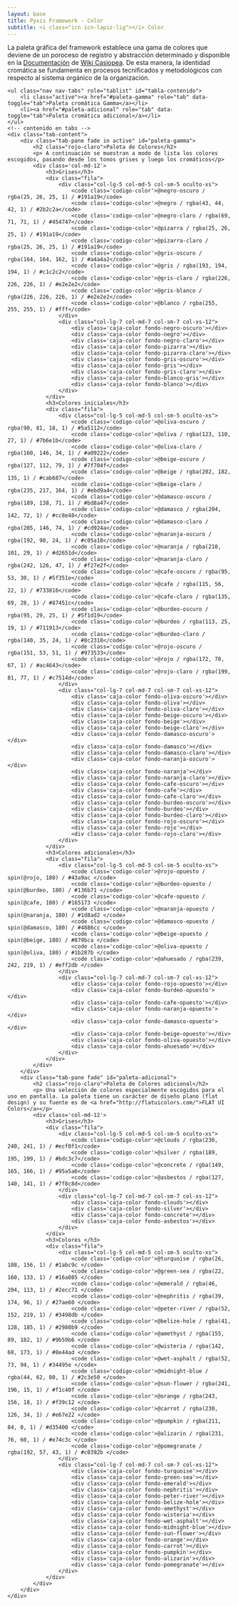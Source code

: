 ```yaml
---
layout: base
title: Pyxis Framework - Color
subtitle: <i class="icn icn-lapiz-lig"></i> Color
---
```


<!--<div class='col-lg-3 col-md-3 oculto-sm oculto-xs'>
<a name='ancla' id='a'></a>
<div class='menu-affix alto-affix'>
<div data-spy="affix" data-offset-top="220">
    <ul>
        <li><a class='xs gris-oscuro gruesa' data-scroll href='#titulo-uno'>Paleta de colores</a></li>
        <li><a class='xs gris-oscuro gruesa' data-scroll href='#titulo-dos'>Grises</a></li>
        <li><a class='xs gris-oscuro gruesa' data-scroll href='#titulo-tres'>Colores</a></li>
        <li><a class='xs gris-oscuro gruesa' data-scroll href='#titulo-cuatro'>Adicionales</a></li>
        <li><a class='xs gris-oscuro gruesa' data-scroll href='#titulo-cinco'>Opuestos</a></li>
    </ul>
</div>
</div>
</div>-->

<div class='col-lg-12 col-md-12 col-sm-12 col-xs-12'>
    <p>La paleta gráfica del framework establece una gama de colores que deviene de un poroceso de registro y abstracción determinado y disponible en la <a href="http://wiki.ead.pucv.cl/index.php/Pyxis_framework:_Experiencia_gr%C3%A1fica_de_una_organizaci%C3%B3n#Paleta_de_colores">Documentación</a> de <a href='http://wiki.ead.pucv.cl/index.php/Casiopea'>Wiki Casiopea</a>. De esta manera, la identidad cromática se fundamenta en procesos tecnificados y metodológicos con respecto al sistema orgánico de la organización.</p>

    <ul class="nav nav-tabs" role="tablist" id="tabla-contenido">
        <li class="active"><a href="#paleta-gamma" role="tab" data-toggle="tab">Paleta cromática Gamma</a></li>
        <li><a href="#paleta-adicional" role="tab" data-toggle="tab">Paleta cromática adicional</a></li>
    </ul>
    <!-- contenido en tabs -->
    <div class="tab-content">
        <div class="tab-pane fade in active" id="paleta-gamma">
            <h2 class="rojo-claro">Paleta de Colores</h2>
            <p> A continuación se muestran a modo de lista los colores escogidos, pasando desde los tonos grises y luego los cromáticos</p>
            <div class='col-md-12'>
                <h3>Grises</h3>
                <div class="fila">
                    <div class="col-lg-5 col-md-5 col-sm-5 oculto-xs">
                        <code class='codigo-color'>@negro-oscuro / rgba(25, 26, 25, 1) / #191a19</code>
                        <code class='codigo-color'>@negro / rgba(43, 44, 42, 1) / #2b2c2a</code>
                        <code class='codigo-color'>@negro-claro / rgba(69, 71, 71, 1) / #454747</code>
                        <code class='codigo-color'>@pizarra / rgba(25, 26, 25, 1) / #191a19</code>
                        <code class='codigo-color'>@pizarra-claro / rgba(25, 26, 25, 1) / #191a19</code>
                        <code class='codigo-color'>@gris-oscuro / rgba(164, 164, 162, 1) / #a4a4a2</code>
                        <code class='codigo-color'>@gris / rgba(193, 194, 194, 1) / #c1c2c2</code>
                        <code class='codigo-color'>@gris-claro / rgba(226, 226, 226, 1) / #e2e2e2</code>
                        <code class='codigo-color'>@gris-blanco / rgba(226, 226, 226, 1) / #e2e2e2</code>
                        <code class='codigo-color'>@blanco / rgba(255, 255, 255, 1) / #fff</code>
                    </div>
                    <div class="col-lg-7 col-md-7 col-sm-7 col-xs-12">
                        <div class='caja-color fondo-negro-oscuro'></div>
                        <div class='caja-color fondo-negro'></div>
                        <div class='caja-color fondo-negro-claro'></div>
                        <div class='caja-color fondo-pizarra'></div>
                        <div class='caja-color fondo-pizarra-claro'></div>
                        <div class='caja-color fondo-gris-oscuro'></div>
                        <div class='caja-color fondo-gris'></div>
                        <div class='caja-color fondo-gris-claro'></div>
                        <div class='caja-color fondo-blanco-gris'></div>
                        <div class='caja-color fondo-blanco'></div>
                    </div>
                </div>
                <h3>Colores iniciales</h3>
                <div class="fila">
                    <div class="col-lg-5 col-md-5 col-sm-5 oculto-xs">
                        <code class='codigo-color'>@oliva-oscuro / rgba(90, 81, 18, 1) / #5a5112</code>
                        <code class='codigo-color'>@oliva / rgba(123, 110, 27, 1) / #7b6e1b</code>
                        <code class='codigo-color'>@oliva-claro / rgba(160, 146, 34, 1) / #a09222</code>
                        <code class='codigo-color'>@beige-oscuro / rgba(127, 112, 79, 1) / #7f704f</code>
                        <code class='codigo-color'>@beige / rgba(202, 182, 135, 1) / #cab687</code>
                        <code class='codigo-color'>@beige-claro / rgba(235, 217, 164, 1) / #ebd9a4</code>
                        <code class='codigo-color'>@damasco-oscuro / rgba(189, 138, 71, 1) / #bd8a47</code>
                        <code class='codigo-color'>@damasco / rgba(204, 142, 72, 1) / #cc8e48</code>
                        <code class='codigo-color'>@damasco-claro / rgba(205, 146, 74, 1) / #cd924a</code>
                        <code class='codigo-color'>@naranja-oscuro / rgba(192, 90, 24, 1) / #c05a18</code>
                        <code class='codigo-color'>@naranja / rgba(210, 101, 29, 1) / #d2651d</code>
                        <code class='codigo-color'>@naranja-claro / rgba(242, 126, 47, 1) / #f27e2f</code>
                        <code class='codigo-color'>@cafe-oscuro / rgba(95, 53, 30, 1) / #5f351e</code>
                        <code class='codigo-color'>@cafe / rgba(115, 56, 22, 1) / #733816</code>
                        <code class='codigo-color'>@cafe-claro / rgba(135, 69, 28, 1) / #87451c</code>
                        <code class='codigo-color'>@burdeo-oscuro / rgba(95, 29, 25, 1) / #5f1d19</code>
                        <code class='codigo-color'>@burdeo / rgba(113, 25, 19, 1) / #711913</code>
                        <code class='codigo-color'>@burdeo-claro / rgba(140, 35, 24, 1) / #8c2318</code>
                        <code class='codigo-color'>@rojo-oscuro / rgba(151, 53, 51, 1) / #973533</code>
                        <code class='codigo-color'>@rojo / rgba(172, 70, 67, 1) / #ac4643</code>
                        <code class='codigo-color'>@rojo-claro / rgba(199, 81, 77, 1) / #c7514d</code>
                    </div>
                    <div class="col-lg-7 col-md-7 col-sm-7 col-xs-12">
                        <div class='caja-color fondo-oliva-oscuro'></div>
                        <div class='caja-color fondo-oliva'></div>
                        <div class='caja-color fondo-oliva-claro'></div>
                        <div class='caja-color fondo-beige-oscuro'></div>
                        <div class='caja-color fondo-beige'></div>
                        <div class='caja-color fondo-beige-claro'></div>
                        <div class='caja-color fondo-damasco-oscuro'></div>
                        <div class='caja-color fondo-damasco'></div>
                        <div class='caja-color fondo-damasco-claro'></div>
                        <div class='caja-color fondo-naranja-oscuro'></div>
                        <div class='caja-color fondo-naranja'></div>
                        <div class='caja-color fondo-naranja-claro'></div>
                        <div class='caja-color fondo-cafe-oscuro'></div>
                        <div class='caja-color fondo-cafe'></div>
                        <div class='caja-color fondo-cafe-claro'></div>
                        <div class='caja-color fondo-burdeo-oscuro'></div>
                        <div class='caja-color fondo-burdeo'></div>
                        <div class='caja-color fondo-burdeo-claro'></div>
                        <div class='caja-color fondo-rojo-oscuro'></div>
                        <div class='caja-color fondo-rojo'></div>
                        <div class='caja-color fondo-rojo-claro'></div>
                    </div>
                </div>
                <h3>Colores adicionales</h3>
                <div class="fila">
                    <div class="col-lg-5 col-md-5 col-sm-5 oculto-xs">
                        <code class='codigo-color'>@rojo-opuesto / spin(@rojo, 180) / #43a9ac </code>
                        <code class='codigo-color'>@burdeo-opuesto / spin(@burdeo, 180) / #136b71 </code>
                        <code class='codigo-color'>@cafe-opuesto / spin(@cafe, 180) / #165173 </code>
                        <code class='codigo-color'>@naranja-opuesto / spin(@naranja, 180) / #1d8ad2 </code>
                        <code class='codigo-color'>@damasco-opuesto / spin(@damasco, 180) / #4886cc </code>
                        <code class='codigo-color'>@beige-opuesto / spin(@beige, 180) / #879bca </code>
                        <code class='codigo-color'>@oliva-opuesto / spin(@oliva, 180) / #1b287b </code>
                        <code class='codigo-color'>@ahuesado / rgba(239, 242, 219, 1) / #eff2db </code>
                    </div>
                    <div class="col-lg-7 col-md-7 col-sm-7 col-xs-12">
                        <div class='caja-color fondo-rojo-opuesto'></div>
                        <div class='caja-color fondo-burdeo-opuesto'></div>
                        <div class='caja-color fondo-cafe-opuesto'></div>
                        <div class='caja-color fondo-naranja-opuesto'></div>
                        <div class='caja-color fondo-damasco-opuesto'></div>
                        <div class='caja-color fondo-beige-opuesto'></div>
                        <div class='caja-color fondo-oliva-opuesto'></div>
                        <div class='caja-color fondo-ahuesado'></div>
                    </div>
                </div>
            </div>
        </div>
        <div class="tab-pane fade" id="paleta-adicional">
            <h2 class="rojo-claro">Paleta de Colores adicional</h2>
            <p> Una selección de colores especialmente escogidos para el uso en pantalla. La paleta tiene un carácter de diseño plano (flat design) y su fuente es de <a href="http://flatuicolors.com/">FLAT UI Colors</a></p>
            <div class='col-md-12'>
                <h3>Grises</h3>
                <div class="fila">
                    <div class="col-lg-5 col-md-5 col-sm-5 oculto-xs">
                        <code class='codigo-color'>@clouds / rgba(236, 240, 241, 1) / #ecf0f1</code>
                        <code class='codigo-color'>@silver / rgba(189, 195, 199, 1) / #bdc3c7</code>
                        <code class='codigo-color'>@concrete / rgba(149, 165, 166, 1) / #95a5a6</code>
                        <code class='codigo-color'>@asbestos / rgba(127, 140, 141, 1) / #7f8c8d</code>
                    </div>
                    <div class="col-lg-7 col-md-7 col-sm-7 col-xs-12">
                        <div class='caja-color fondo-clouds'></div>
                        <div class='caja-color fondo-silver'></div>
                        <div class='caja-color fondo-concrete'></div>
                        <div class='caja-color fondo-asbestos'></div>
                    </div>
                </div>
                <h3>Colores </h3>
                <div class="fila">
                    <div class="col-lg-5 col-md-5 col-sm-5 oculto-xs">
                        <code class='codigo-color'>@turquoise / rgba(26, 188, 156, 1) / #1abc9c </code>
                        <code class='codigo-color'>@green-sea / rgba(22, 160, 133, 1) / #16a085 </code>
                        <code class='codigo-color'>@emerald / rgba(46, 204, 113, 1) / #2ecc71 </code>
                        <code class='codigo-color'>@nephritis / rgba(39, 174, 96, 1) / #27ae60 </code>
                        <code class='codigo-color'>@peter-river / rgba(52, 152, 219, 1) / #3498db </code>
                        <code class='codigo-color'>@belize-hole / rgba(41, 128, 185, 1) / #2980b9 </code>
                        <code class='codigo-color'>@amethyst / rgba(155, 89, 182, 1) / #9b59b6 </code>
                        <code class='codigo-color'>@wisteria / rgba(142, 68, 173, 1) / #8e44ad </code>
                        <code class='codigo-color'>@wet-asphalt / rgba(52, 73, 94, 1) / #34495e </code>
                        <code class='codigo-color'>@midnight-blue / rgba(44, 62, 80, 1) / #2c3e50 </code>
                        <code class='codigo-color'>@sun-flower / rgba(241, 196, 15, 1) / #f1c40f </code>
                        <code class='codigo-color'>@orange / rgba(243, 156, 18, 1) / #f39c12 </code>
                        <code class='codigo-color'>@carrot / rgba(230, 126, 34, 1) / #e67e22 </code>
                        <code class='codigo-color'>@pumpkin / rgba(211, 84, 0, 1) / #d35400 </code>
                        <code class='codigo-color'>@alizarin / rgba(231, 76, 60, 1) / #e74c3c </code>
                        <code class='codigo-color'>@pomegranate / rgba(192, 57, 43, 1) / #c0392b </code>
                    </div>
                    <div class="col-lg-7 col-md-7 col-sm-7 col-xs-12">
                        <div class='caja-color fondo-turquoise'></div>
                        <div class='caja-color fondo-green-sea'></div>
                        <div class='caja-color fondo-emerald'></div>
                        <div class='caja-color fondo-nephritis'></div>
                        <div class='caja-color fondo-peter-river'></div>
                        <div class='caja-color fondo-belize-hole'></div>
                        <div class='caja-color fondo-amethyst'></div>
                        <div class='caja-color fondo-wisteria'></div>
                        <div class='caja-color fondo-wet-asphalt'></div>
                        <div class='caja-color fondo-midnight-blue'></div>
                        <div class='caja-color fondo-sun-flower'></div>
                        <div class='caja-color fondo-orange'></div>
                        <div class='caja-color fondo-carrot'></div>
                        <div class='caja-color fondo-pumpkin'></div>
                        <div class='caja-color fondo-alizarin'></div>
                        <div class='caja-color fondo-pomegranate'></div>
                    </div>
                </div>
            </div>
        </div>
    </div>
</div><!-- fin de pag -->
